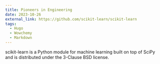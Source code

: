 ```yaml
---
title: Pioneers in Engineering
date: 2023-10-26
external_link: https://github.com/scikit-learn/scikit-learn
tags:
  - Hugo
  - Wowchemy
  - Markdown
---
```


scikit-learn is a Python module for machine learning built on top of SciPy and is distributed under the 3-Clause BSD license.

<!--more-->
